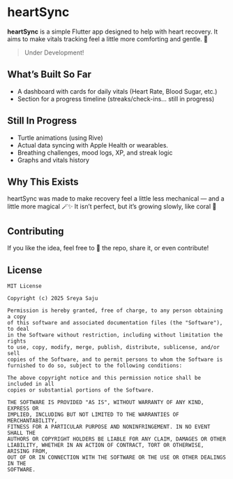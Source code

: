# heartSync

**heartSync** is a simple Flutter app designed to help with heart recovery. It aims to make vitals tracking feel a little more comforting and gentle. 💖

> Under Development!


## What’s Built So Far

- A dashboard with cards for daily vitals (Heart Rate, Blood Sugar, etc.)
- Section for a progress timeline (streaks/check-ins... still in progress)


## Still In Progress

- Turtle animations (using Rive)
- Actual data syncing with Apple Health or wearables.
- Breathing challenges, mood logs, XP, and streak logic
- Graphs and vitals history 


## Why This Exists

heartSync was made to make recovery feel a little less mechanical — and a little more magical 🪄✨
It isn’t perfect, but it’s growing slowly, like coral 🪸

## Contributing
If you like the idea, feel free to 🌟 the repo, share it, or even contribute!

## License
```
MIT License

Copyright (c) 2025 Sreya Saju

Permission is hereby granted, free of charge, to any person obtaining a copy
of this software and associated documentation files (the "Software"), to deal
in the Software without restriction, including without limitation the rights
to use, copy, modify, merge, publish, distribute, sublicense, and/or sell
copies of the Software, and to permit persons to whom the Software is
furnished to do so, subject to the following conditions:

The above copyright notice and this permission notice shall be included in all
copies or substantial portions of the Software.

THE SOFTWARE IS PROVIDED "AS IS", WITHOUT WARRANTY OF ANY KIND, EXPRESS OR
IMPLIED, INCLUDING BUT NOT LIMITED TO THE WARRANTIES OF MERCHANTABILITY,
FITNESS FOR A PARTICULAR PURPOSE AND NONINFRINGEMENT. IN NO EVENT SHALL THE
AUTHORS OR COPYRIGHT HOLDERS BE LIABLE FOR ANY CLAIM, DAMAGES OR OTHER
LIABILITY, WHETHER IN AN ACTION OF CONTRACT, TORT OR OTHERWISE, ARISING FROM,
OUT OF OR IN CONNECTION WITH THE SOFTWARE OR THE USE OR OTHER DEALINGS IN THE
SOFTWARE.
```
